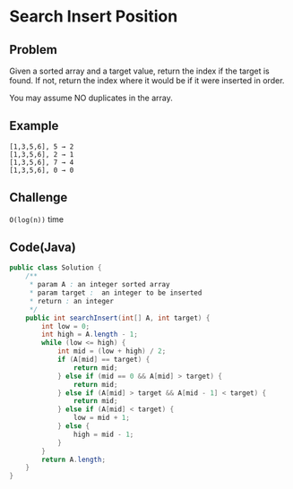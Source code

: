 # Search Insert Position

## Problem

Given a sorted array and a target value, return the index if the target is found. If not, return the index where it would be if it were inserted in order.

You may assume NO duplicates in the array.

## Example

```
[1,3,5,6], 5 → 2
[1,3,5,6], 2 → 1
[1,3,5,6], 7 → 4
[1,3,5,6], 0 → 0
```

## Challenge

`O(log(n))` time

## Code(Java)

```java
public class Solution {
    /**
     * param A : an integer sorted array
     * param target :  an integer to be inserted
     * return : an integer
     */
    public int searchInsert(int[] A, int target) {
        int low = 0;
        int high = A.length - 1;
        while (low <= high) {
            int mid = (low + high) / 2;
            if (A[mid] == target) {
                return mid;
            } else if (mid == 0 && A[mid] > target) {
                return mid;
            } else if (A[mid] > target && A[mid - 1] < target) {
                return mid;
            } else if (A[mid] < target) {
                low = mid + 1;
            } else {
                high = mid - 1;
            }
        }
        return A.length;
    }
}
```

